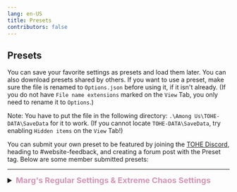 ```yaml
---
lang: en-US
title: Presets
contributors: false
---
```


## Presets

You can save your favorite settings as presets and load them later. You can also download presets shared by others. If you want to use a preset, make sure the file is renamed to `Options.json` before using it, if it isn't already. (If you do not have `File name extensions` marked on the `View` Tab, you only need to rename it to `Options`.)

Note: You have to put the file in the following directory: `.\Among Us\TOHE-DATA\SaveData` for it to work. (If you cannot locate `TOHE-DATA\SaveData`, try enabling `Hidden items` on the `View` Tab!)

You can submit your own preset to be featured by joining the [TOHE Discord](https://discord.gg/TOHE), heading to #website-feedback, and creating a forum post with the Preset tag.
Below are some member submitted presets:

---

<font size=4em>
<details>
<summary><b><font color=#d395b4>Marg's Regular Settings & Extreme Chaos Settings</font></b></summary>

<a href="/presets/MargsPreset.json" download>Download this Preset</a><br>
Important Notes: Preset 1 is Marg's Regular Settings. Preset 2 is Marg's Extreme Chaos Settings.

> Submitted by: Marg
</details>
</font>